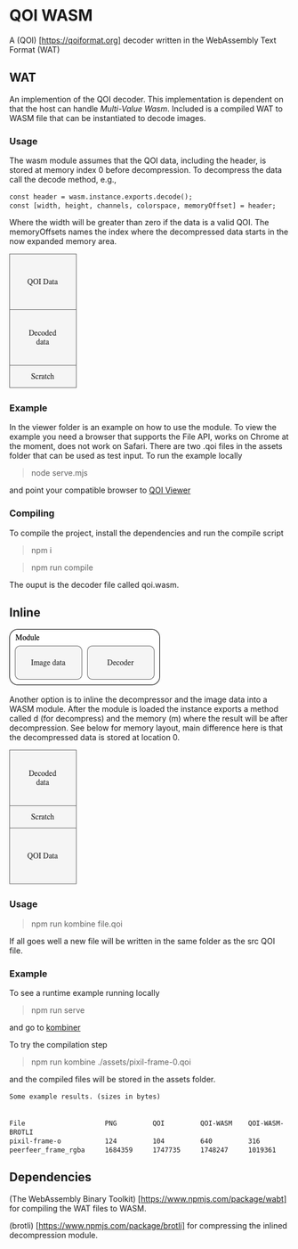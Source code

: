 # QOI WASM

A (QOI) [https://qoiformat.org] decoder written in the WebAssembly Text Format (WAT)

## WAT

An implemention of the QOI decoder. This implementation is dependent on that the host can handle _Multi-Value Wasm_. Included is a compiled WAT to WASM file that can be instantiated to decode images.

### Usage

The wasm module assumes that the QOI data, including the header, is stored at memory index 0 before decompression. To decompress the data call the decode method, e.g.,

```
const header = wasm.instance.exports.decode();
const [width, height, channels, colorspace, memoryOffset] = header;
```

Where the width will be greater than zero if the data is a valid QOI. The memoryOffsets names the index where the decompressed data starts in the now expanded memory area.

![Memory layout for decompressing](./assets/decoder-layout.png)

### Example

In the viewer folder is an example on how to use the module. To view the example you need a browser that supports the File API, works on Chrome at the moment, does not work on Safari. There are two .qoi files in the assets folder that can be used as test input. To run the example locally

> node serve.mjs

and point your compatible browser to [QOI Viewer](http://localhost:9999/src/viewer)

### Compiling

To compile the project, install the dependencies and run the compile script

> npm i

> npm run compile

The ouput is the decoder file called qoi.wasm.

## Inline

![Memory layout for decompressing](./assets/contain.png)

Another option is to inline the decompressor and the image data into a WASM module. After the module is loaded the instance exports a method called d (for decompress) and the memory (m) where the result will be after decompression. See below for memory layout, main difference here is that the decompressed data is stored at location 0.

![Memory layout for decompressing](./assets/container-layout.png)

### Usage

> npm run kombine file.qoi

If all goes well a new file will be written in the same folder as the src QOI file.

### Example

To see a runtime example running locally

> npm run serve

and go to [kombiner](http://localhost:9999/src/kombiner)

To try the compilation step

> npm run kombine ./assets/pixil-frame-0.qoi

and the compiled files will be stored in the assets folder.

```
Some example results. (sizes in bytes)


File                    PNG         QOI         QOI-WASM    QOI-WASM-BROTLI
pixil-frame-o           124         104         640         316
peerfeer_frame_rgba     1684359     1747735     1748247     1019361
```

## Dependencies

(The WebAssembly Binary Toolkit) [https://www.npmjs.com/package/wabt] for compiling the WAT files to WASM.

(brotli) [https://www.npmjs.com/package/brotli] for compressing the inlined decompression module.
